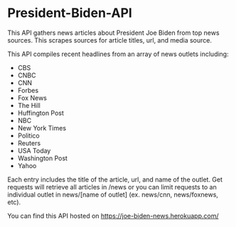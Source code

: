 # President-Biden-API

This API gathers news articles about President Joe Biden from top news sources. This scrapes sources for article titles, url, and media source.

This API compiles recent headlines from an array of news outlets including:

* CBS
* CNBC
* CNN
* Forbes
* Fox News
* The Hill
* Huffington Post
* NBC
* New York Times
* Politico
* Reuters
* USA Today
* Washington Post
* Yahoo


Each entry includes the title of the article, url, and name of the outlet. Get requests will retrieve all articles in /news or you can limit requests to an individual outlet in news/[name of outlet] (ex. news/cnn, news/foxnews, etc).

You can find this API hosted on https://joe-biden-news.herokuapp.com/

